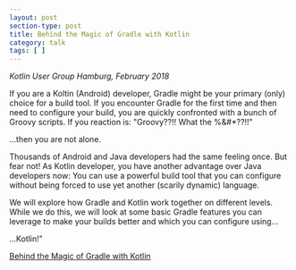 ```yaml
---
layout: post
section-type: post
title: Behind the Magic of Gradle with Kotlin
category: talk
tags: [ ]
---
```

_Kotlin User Group Hamburg, February 2018_

If you are a Koltin (Android) developer, Gradle might be your primary (only) choice for a build tool. If you encounter Gradle for the first time and then need to configure your build, you are quickly confronted with a bunch of Groovy scripts. If you reaction is: "Groovy??!! What the %&#\*??!!"

...then you are not alone.

Thousands of Android and Java developers had the same feeling once. But fear not! As Kotlin developer, you have another advantage over Java developers now: You can use a powerful build tool that you can configure without being forced to use yet another (scarily dynamic) language.

We will explore how Gradle and Kotlin work together on different levels. While we do this, we will look at some basic Gradle features you can leverage to make your builds better and which you can configure using...

...Kotlin!"

<a href="https://speakerdeck.com/kotlinhh/behind-the-magic-of-gradle">Behind the Magic of Gradle with Kotlin</a>
